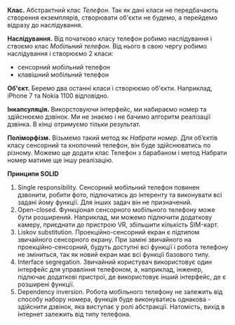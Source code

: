 **Клас.**
 Абстрактний клас *Телефон*. Так як дані класи не передбачають створення екземплярів, створювати об'єкти не будемо, а перейдемо відразу до наслідування.

 **Наслідування.**
 Від початково класу телефон робимо наслідування і ствоємо клас *Мобільний телефон*. Від нього в свою чергу робимо наслідування і створюємо 2 класи:
 - сенсорний мобільний телефон
 - клавішний мобільний телефон

 **Об'єкт.**
 Беремо два останні класи і створюємо об'єкти. Наприклад, iPhone 7 та Nokia 1100 відповідно.

 **Інкапсуляція.**
 Викорстовуючи інтерфейс, ми набираємо номер та здійснюємо дзвінок. Ми не знаємо і не бачимо алгоритм реалізації дзвінка. В кінці отримуємо тільки результат.

 **Поліморфізм.**
 Візьмемо такий метод як *Набрати номер*. Для об’єктів класу сенсорний та кнопочний телефон, він буде здійснюватись по різному. Можемо ще додати клас Телефон з барабаном і метод Набрати номер матиме ще іншу реалізацію.

 **Принципи SOLID**

 1. Single responsibility. Сенсорний мобільний телефон повинен дзвонити, робити фото, підлючатись до інтеренту та виконувати всі задані йому функції. Для інших задач він не призначений.
 2. Open-closed. Функціонал сенсорного мобільного телефону може бути розширений. Наприклад, ми можемо підлючити додаткову камеру, приєднати до пристрою VR, збільшити кількість SIM-карт. 
 3. Liskov substitution. Проекційно-сенсорний екран є підтипом звичайного сенсорного екрану. При заміні звичайного на проекційно-сенсорний, будуть доступні всі функції і робота телефону не зміниться, так як новий екран має всі функції базового типу.
 4. Interface segregation. Звичайний користувач використовує один інтерфейс для управління телефоном, а, наприклад, інженер, підлючає додаткові пристрої, де використовує інший інтерфейс, де є розширені функції. 
 5. Dependency inversion. Робота мобільного телефону не залежить від способу набору номера, функція буде виконуватись однакова - здійснити дзвінок, яка виступає у ролі абстракції. Натомість, вихід в інтернет залежить від типу телефона.  